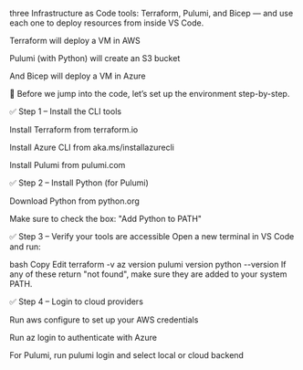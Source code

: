 three Infrastructure as Code tools:
Terraform, Pulumi, and Bicep — and use each one to deploy resources from inside VS Code.

Terraform will deploy a VM in AWS

Pulumi (with Python) will create an S3 bucket

And Bicep will deploy a VM in Azure

🧰 Before we jump into the code, let’s set up the environment step-by-step.

✅ Step 1 – Install the CLI tools

 Install Terraform from terraform.io

 Install Azure CLI from aka.ms/installazurecli

 Install Pulumi from pulumi.com

✅ Step 2 – Install Python (for Pulumi)

Download Python from python.org

Make sure to check the box: "Add Python to PATH"

✅ Step 3 – Verify your tools are accessible Open a new terminal in VS Code and run:

bash
Copy
Edit
terraform -v
az version
pulumi version
python --version
If any of these return "not found", make sure they are added to your system PATH.

✅ Step 4 – Login to cloud providers

Run aws configure to set up your AWS credentials

Run az login to authenticate with Azure

For Pulumi, run pulumi login and select local or cloud backend
